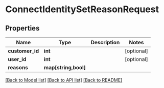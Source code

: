 # ConnectIdentitySetReasonRequest

## Properties
Name | Type | Description | Notes
------------ | ------------- | ------------- | -------------
**customer_id** | **int** |  | [optional] 
**user_id** | **int** |  | [optional] 
**reasons** | **map[string,bool]** |  | 

[[Back to Model list]](../../README.md#documentation-for-models) [[Back to API list]](../../README.md#documentation-for-api-endpoints) [[Back to README]](../../README.md)

